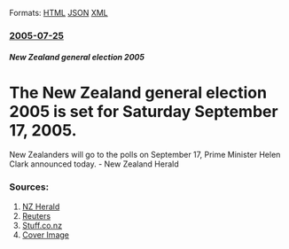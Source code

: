 
Formats: [HTML](/news/2005/07/25/the-new-zealand-general-election-2005-is-set-for-saturday-september-17-2005.html)  [JSON](/news/2005/07/25/the-new-zealand-general-election-2005-is-set-for-saturday-september-17-2005.json)  [XML](/news/2005/07/25/the-new-zealand-general-election-2005-is-set-for-saturday-september-17-2005.xml)  

### [2005-07-25](/news/2005/07/25/index.md)

##### New Zealand general election 2005
#  The New Zealand general election 2005 is set for Saturday September 17, 2005. 

New Zealanders will go to the polls on September 17, Prime Minister Helen Clark announced today. - New Zealand Herald


### Sources:

1. [NZ Herald](http://www.nzherald.co.nz/index.cfm?ObjectID=10337525)
2. [Reuters](http://today.reuters.com/news/newsArticle.aspx?type=worldNews&storyID=2005-07-25T051432Z_01_N25690836_RTRIDST_0_INTERNATIONAL-NEWZEALAND-ELECTION-DC.XML)
3. [Stuff.co.nz](http://www.stuff.co.nz/stuff/0,2106,3356811a6160,00.html)
3. [Cover Image](http://www.nzherald.co.nz/themes/1/img/social/nzhFBCover.png)
